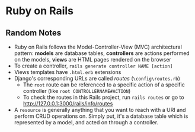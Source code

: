# Ruby on Rails

## Random Notes
* Ruby on Rails follows the Model-Controller-View (MVC) architectural pattern: **models** are database tables, **controllers** are actions performed on the models, **views** are HTML pages rendered on the browser
* To create a controller, `rails generate controller NAME [action]`
* Views templates have `.html.erb` extensions
* Django's corresponding URLs are called _routes_ (`\config\routes.rb`)
  * The `root` route can be referenced to a specific action of a specific controller (like `root CONTROLLERNAME#ACTION`)
  * To check the routes in this Rails project, run `rails routes` or go to <http://127.0.0.1:3000/rails/info/routes>
* A `resource` is generally anything that you want to reach with a URI and perform CRUD operations on. Simply put, it's a database table which is represented by a model, and acted on through a controller.